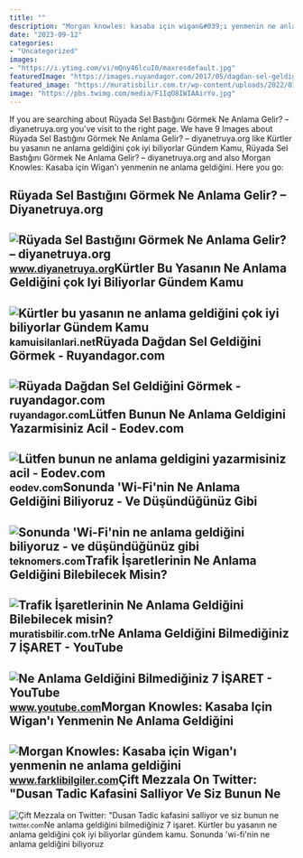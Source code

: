 ```yaml
---
title: ""
description: "Morgan knowles: kasaba için wigan&#039;ı yenmenin ne anlama geldiğini"
date: "2023-09-12"
categories:
- "Uncategorized"
images:
- "https://i.ytimg.com/vi/mQny46lcuI0/maxresdefault.jpg"
featuredImage: "https://images.ruyandagor.com/2017/05/dagdan-sel-geldigini-gormek-2113.jpg"
featured_image: "https://muratisbilir.com.tr/wp-content/uploads/2022/01/trafik-isaretlerinin-ne-anlama-geldigini-bilebilecek-misin-leduAidR.jpg"
image: "https://pbs.twimg.com/media/F1IqO8IWIAAirYo.jpg"
---
```


If you are searching about Rüyada Sel Bastığını Görmek Ne Anlama Gelir? – diyanetruya.org you've visit to the right page. We have 9 Images about Rüyada Sel Bastığını Görmek Ne Anlama Gelir? – diyanetruya.org like Kürtler bu yasanın ne anlama geldiğini çok iyi biliyorlar Gündem Kamu, Rüyada Sel Bastığını Görmek Ne Anlama Gelir? – diyanetruya.org and also Morgan Knowles: Kasaba için Wigan'ı yenmenin ne anlama geldiğini. Here you go:

Rüyada Sel Bastığını Görmek Ne Anlama Gelir? – Diyanetruya.org
--------------------------------------------------------------

 ![Rüyada Sel Bastığını Görmek Ne Anlama Gelir? – diyanetruya.org](https://www.diyanetruya.org/wp-content/uploads/2021/04/ruyada-dagdan-sel-geldigini-gormek.jpg) <small>www.diyanetruya.org</small>Kürtler Bu Yasanın Ne Anlama Geldiğini çok Iyi Biliyorlar Gündem Kamu
---------------------------------------------------------------------

 ![Kürtler bu yasanın ne anlama geldiğini çok iyi biliyorlar Gündem Kamu](https://kamuisilanlari.net/wp-content/uploads/2022/10/Kurtler-bu-yasanin-ne-anlama-geldigini-cok-iyi-biliyorlar-780x470.jpg) <small>kamuisilanlari.net</small>Rüyada Dağdan Sel Geldiğini Görmek - Ruyandagor.com
---------------------------------------------------

 ![Rüyada Dağdan Sel Geldiğini Görmek - ruyandagor.com](https://images.ruyandagor.com/2017/05/dagdan-sel-geldigini-gormek-2113.jpg) <small>ruyandagor.com</small>Lütfen Bunun Ne Anlama Geldigini Yazarmisiniz Acil - Eodev.com
--------------------------------------------------------------

 ![Lütfen bunun ne anlama geldigini yazarmisiniz acil - Eodev.com](https://tr-static.eodev.com/files/d54/e9f50b564574a41a9ccdec1a49a5e5b2.jpg) <small>eodev.com</small>Sonunda 'Wi-Fi'nin Ne Anlama Geldiğini Biliyoruz - Ve Düşündüğünüz Gibi
-----------------------------------------------------------------------

 ![Sonunda 'Wi-Fi'nin ne anlama geldiğini biliyoruz - ve düşündüğünüz gibi](https://cdn.teknomers.com/wp-content/uploads/2022/07/Sonunda-Wi-Finin-ne-anlama-geldigini-biliyoruz-ve-dusundugunuz-gibi.jpg) <small>teknomers.com</small>Trafik İşaretlerinin Ne Anlama Geldiğini Bilebilecek Misin?
-----------------------------------------------------------

 ![Trafik İşaretlerinin Ne Anlama Geldiğini Bilebilecek misin?](https://muratisbilir.com.tr/wp-content/uploads/2022/01/trafik-isaretlerinin-ne-anlama-geldigini-bilebilecek-misin-leduAidR.jpg) <small>muratisbilir.com.tr</small>Ne Anlama Geldiğini Bilmediğiniz 7 İŞARET - YouTube
---------------------------------------------------

 ![Ne Anlama Geldiğini Bilmediğiniz 7 İŞARET - YouTube](https://i.ytimg.com/vi/mQny46lcuI0/maxresdefault.jpg) <small>www.youtube.com</small>Morgan Knowles: Kasaba Için Wigan'ı Yenmenin Ne Anlama Geldiğini
----------------------------------------------------------------

 ![Morgan Knowles: Kasaba için Wigan'ı yenmenin ne anlama geldiğini](https://www.farklibilgiler.com/wp-content/uploads/2022/08/Morgan-Knowles-Kasaba-icin-Wigani-yenmenin-ne-anlama-geldigini-biliyoruz.jpg) <small>www.farklibilgiler.com</small>Çift Mezzala On Twitter: "Dusan Tadic Kafasini Salliyor Ve Siz Bunun Ne
-----------------------------------------------------------------------

 ![Çift Mezzala on Twitter: "Dusan Tadic kafasini salliyor ve siz bunun ne](https://pbs.twimg.com/media/F1IqO8IWIAAirYo.jpg) <small>twitter.com</small>Ne anlama geldiğini bilmediğiniz 7 i̇şaret. Kürtler bu yasanın ne anlama geldiğini çok iyi biliyorlar gündem kamu. Sonunda 'wi-fi'nin ne anlama geldiğini biliyoruz
